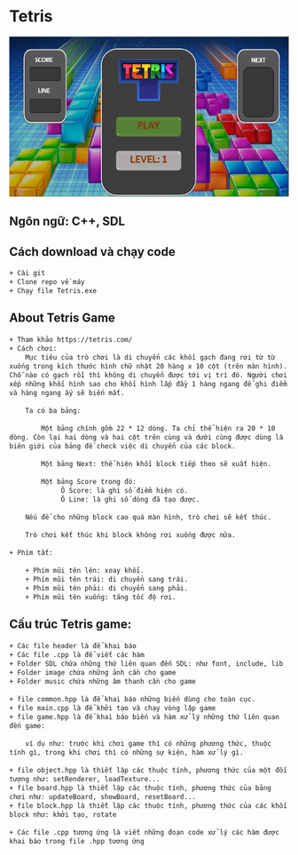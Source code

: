 # Tetris

![feature-image](./image/background2.png)
    
## Ngôn ngữ: C++, SDL
## Cách download và chạy code
    + Cài git
    + Clone repo về máy
    + Chạy file Tetris.exe
## About Tetris Game
    + Tham khảo https://tetris.com/
    + Cách chơi: 
        Mục tiêu của trò chơi là di chuyển các khối gạch đang rơi từ từ xuống trong kích thước hình chữ nhật 20 hàng x 10 cột (trên màn hình). Chỗ nào có gạch rồi thì không di chuyển được tới vị trí đó. Người chơi xếp những khối hình sao cho khối hình lấp đầy 1 hàng ngang để ghi điểm và hàng ngang ấy sẽ biến mất.

        Ta có ba bảng:

            Một bảng chính gồm 22 * 12 dòng. Ta chỉ thể hiện ra 20 * 10 dòng. Còn lại hai dòng và hai cột trên cùng và dưới cùng được dùng là biên giới của bảng để check việc di chuyển của các block.

            Một bảng Next: thể hiện khối block tiếp theo sẽ xuất hiện.

            Một bảng Score trong đó:
                 Ô Score: là ghi số điểm hiện có.
                 Ô Line: là ghi số dòng đã tạo được.

        Nếu để cho những block cao quá màn hình, trò chơi sẽ kết thúc.

        Trò chơi kết thúc khi block không rơi xuống được nữa.

    + Phím tắt:
        
        + Phím mũi tên lên: xoay khối.
        + Phím mũi tên trái: di chuyển sang trái.
        + Phím mũi tên phải: di chuyển sang phải.
        + Phím mũi tên xuống: tăng tốc độ rơi.

## Cấu trúc Tetris game:
    
    + Các file header là để khai báo
    + Các file .cpp là để viết các hàm
    + Folder SDL chứa những thứ liên quan đến SDL: như font, include, lib
    + Folder image chứa những ảnh cần cho game
    + Folder music chứa những âm thanh cần cho game

    + file common.hpp là để khai báo những biến dùng cho toàn cục.
    + file main.cpp là để khởi tạo và chạy vòng lặp game
    + file game.hpp là để khai báo biến và hàm xử lý những thứ liên quan đến game: 
        
        ví dụ như: trước khi chơi game thì có những phương thức, thuộc tính gì, trong khi chơi thì có những sự kiện, hàm xử lý gì.

    + file object.hpp là thiết lập các thuộc tính, phương thức của một đối tượng như: setRenderer, loadTexture...
    + file board.hpp là thiết lập các thuộc tính, phương thức của bảng chơi như: updateBoard, showBoard, resetBoard...
    + file block.hpp là thiết lập các thuộc tính, phương thức của các khối block như: khởi tạo, rotate
    
    + Các file .cpp tương ứng là viết những đoạn code xử lý các hàm được khai báo trong file .hpp tương ứng
    
